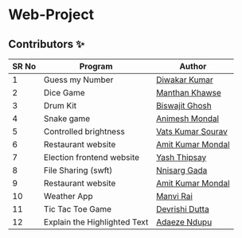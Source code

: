 # Web-Project

## Contributors ✨

SR No   | Program | Author  
--- | --- | ---
1 | Guess my Number | [Diwakar Kumar](https://github.com/diwakar1593)
2 | Dice Game | [Manthan Khawse](https://github.com/manthankhawse)
3 | Drum Kit | [Biswajit Ghosh](https://github.com/biswajit150803)
4 | Snake game | [Animesh Mondal](https://github.com/animeshMondal-crypto)
5 | Controlled brightness |[Vats Kumar Sourav](https://github.com/Vatss9)
6 | Restaurant website | [Amit Kumar Mondal](https://github.com/Amit5620)
7 | Election frontend website | [Yash Thipsay](https://github.com/yashthipsay)
8 | File Sharing (swft) | [Nnisarg Gada](https://github.com/nnisarggada)
9 | Restaurant website | [Amit Kumar Mondal](https://github.com/Amit5620)
10 | Weather App | [Manvi Rai](https://github.com/manvi-rai)
11 | Tic Tac Toe Game | [Devrishi Dutta](https://github.com/Devrishi-Dutta)
12 | Explain the Highlighted Text | [Adaeze Ndupu](https://github.com/vermilion4)
